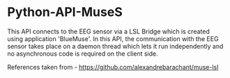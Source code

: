 # Python-API-MuseS

This API connects to the EEG sensor via a LSL Bridge which is created using application 'BlueMuse'.
In this API, the communication with the EEG sensor takes place on a daemon thread which lets it run independently and no asynchronous code is required on the client side.

References taken from -
https://github.com/alexandrebarachant/muse-lsl
